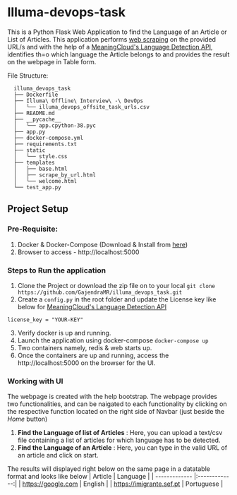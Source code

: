 # Illuma-devops-task

This is a Python Flask Web Application to find the Language of an Article or List of Articles. This application performs [web scraping](https://en.wikipedia.org/wiki/Web_scraping) on the provided URL/s and with the help of a [MeaningCloud's Language Detection API](https://www.meaningcloud.com/developer/language-identification), identifies th=o which language the Article belongs to and provides the result on the webpage in Table form.

File Structure:
```
  illuma_devops_task
  ├── Dockerfile
  ├── Illuma\ Offline\ Interview\ -\ DevOps
  │   └── illuma_devops_offsite_task_urls.csv
  ├── README.md
  ├── __pycache__
  │   └── app.cpython-38.pyc
  ├── app.py
  ├── docker-compose.yml
  ├── requirements.txt
  ├── static
  │   └── style.css
  ├── templates
  │   ├── base.html
  │   ├── scrape_by_url.html
  │   └── welcome.html
  └── test_app.py
```

## Project Setup

### Pre-Requisite:
1. Docker & Docker-Compose (Download & Install from [here](https://www.docker.com/products/docker-desktop))
2. Browser to access - http://localhost:5000

### Steps to Run the application
1. Clone the Project or download the zip file on to your local
`git clone https://github.com/GajendraMR/illuma_devops_task.git`
2. Create a `config.py` in the root folder and update the License key like below for [MeaningCloud's Language Detection API](https://www.meaningcloud.com/developer/language-identification)
```
license_key = "YOUR-KEY"
```
3. Verify docker is up and running.
4. Launch the application using docker-compose
`docker-compose up`
5. Two containers namely, redis & web starts up.
6. Once the containers are up and running, access the http://localhost:5000 on the browser for the UI.

### Working with UI
The webpage is created with the help bootstrap. The webpage provides two functionalities, and can be naigated to each functionality by clicking on the respective function located on the right side of Navbar (just beside the *Home* button)
1. __Find the Language of list of Articles__ : Here, you can upload a text/csv file containing a list of articles for which language has to be detected.
2. __Find the Language of an Article__ : Here, you can type in the valid URL of an article and click on start.

The results will displayed right below on the same page in a datatable format and looks like below
| Article       | Language      |
| ------------- |:-------------:|
| https://google.com	| English |
| https://imigrante.sef.pt | Portuguese |